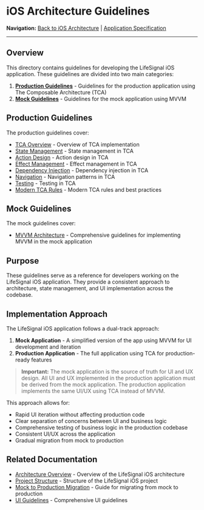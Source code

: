 # iOS Architecture Guidelines

**Navigation:** [Back to iOS Architecture](../README.md) | [Application Specification](../Specification/README.md)

---

## Overview

This directory contains guidelines for developing the LifeSignal iOS application. These guidelines are divided into two main categories:

1. **[Production Guidelines](Production/README.md)** - Guidelines for the production application using The Composable Architecture (TCA)
2. **[Mock Guidelines](Mock/README.md)** - Guidelines for the mock application using MVVM

## Production Guidelines

The production guidelines cover:

- [TCA Overview](Production/TCA/Overview.md) - Overview of TCA implementation
- [State Management](Production/TCA/StateManagement.md) - State management in TCA
- [Action Design](Production/TCA/ActionDesign.md) - Action design in TCA
- [Effect Management](Production/TCA/EffectManagement.md) - Effect management in TCA
- [Dependency Injection](Production/TCA/DependencyInjection.md) - Dependency injection in TCA
- [Navigation](Production/TCA/Navigation.md) - Navigation patterns in TCA
- [Testing](Production/TCA/Testing.md) - Testing in TCA
- [Modern TCA Rules](Production/TCA/ModernTCARules.md) - Modern TCA rules and best practices

## Mock Guidelines

The mock guidelines cover:

- [MVVM Architecture](Mock/MVVMArchitecture.md) - Comprehensive guidelines for implementing MVVM in the mock application

## Purpose

These guidelines serve as a reference for developers working on the LifeSignal iOS application. They provide a consistent approach to architecture, state management, and UI implementation across the codebase.

## Implementation Approach

The LifeSignal iOS application follows a dual-track approach:

1. **Mock Application** - A simplified version of the app using MVVM for UI development and iteration
2. **Production Application** - The full application using TCA for production-ready features

> **Important:** The mock application is the source of truth for UI and UX design. All UI and UX implemented in the production application must be derived from the mock application. The production application implements the same UI/UX using TCA instead of MVVM.

This approach allows for:

- Rapid UI iteration without affecting production code
- Clear separation of concerns between UI and business logic
- Comprehensive testing of business logic in the production codebase
- Consistent UI/UX across the application
- Gradual migration from mock to production

## Related Documentation

- [Architecture Overview](../Specification/ArchitectureOverview.md) - Overview of the LifeSignal iOS architecture
- [Project Structure](../Specification/ProjectStructure.md) - Structure of the LifeSignal iOS project
- [Mock to Production Migration](../Specification/MockToProductionMigration.md) - Guide for migrating from mock to production
- [UI Guidelines](../Specification/UI/UIGuidelines.md) - Comprehensive UI guidelines
